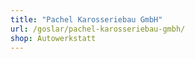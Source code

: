 ```yaml
---
title: "Pachel Karosseriebau GmbH"
url: /goslar/pachel-karosseriebau-gmbh/
shop: Autowerkstatt
---
```

